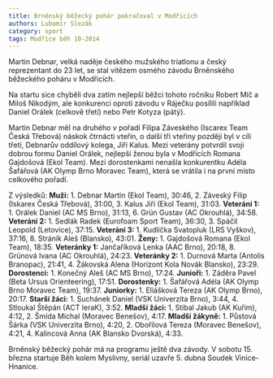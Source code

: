 ```yaml
---
title: Brněnský běžecký pohár pokračoval v Modřicích
authors: Lubomír Slezák
category: sport
tags: Modřice běh 10-2014
---
```


Martin Debnar, velká naděje českého mužského triatlonu a český reprezentant do 23 let, se stal vítězem osmého závodu Brněnského běžeckého poháru v Modřicích.

Na startu sice chyběli dva zatím nejlepší běžci tohoto ročníku Robert Míč a Miloš Nikodým, ale konkurenci oproti závodu v Ráječku posílili například Daniel Orálek (celkově třetí) nebo Petr Kotyza (pátý).

Martin Debnar měl na druhého v pořadí Filipa Záveského (Iscarex Team Česká Třebová) náskok čtrnácti vteřin, o další tři vteřiny později byl v cíli třetí, Debnarův oddílový kolega, Jiří Kalus. Mezi veterány potvrdil svoji dobrou formu Daniel Orálek, nejlepší ženou byla v Modřicích Romana Gajdošová (Ekol Team). Mezi dorostenkami nenašla konkurentku Adéla Šafářová (AK Olymp Brno Moravec Team), která se vrátila i na první místo celkového pořadí.

Z výsledků: **Muži:** 1. Debnar Martin (Ekol Team), 30:46, 2. Záveský Filip (Iskarex Česká Třebová), 31:00, 3. Kalus Jiří (Ekol Team), 31:03. **Veteráni 1:** 1. Orálek Daniel (AC MS Brno), 31:13, 6. Grün Gustav (AC Okrouhlá), 34:58. **Veteráni 2:** 1. Sedlák Radek (Eurofoam Sport Team), 36:30, 3. Spáčil Leopold (Letovice), 37:15. **Veteráni 3:** 1. Kudlička Svatopluk (LRS Vyškov), 37:16, 8. Stráník Aleš (Blansko), 43:01. **Ženy:** 1. Gajdošová Romana (Ekol Team), 18:35. **Veteránky 1:** Jančaříková Lenka (AAC Brno), 20:18, 8. Grünová Ivana (AC Okrouhlá), 24:23. **Veteránky 2:** 1. Durnová Marta (Antolis Branopac), 21:41, 4. Žákovská Alena (Horizont Kola Novák Blansko), 23:29. **Dorostenci:** 1. Konečný Aleš (AC MS Brno), 17:24. **Junioři:** 1. Záděra Pavel (Beta Ursus Orienteering), 17:51. **Dorostenky:** 1. Šafářová Adéla (AK Olymp Brno Moravec Team), 19:37. **Juniorky:** 1. Eliášková Tereza (AK Olymp Brno), 20:17. **Starší žáci:** 1. Suchánek Daniel (VSK Univerzita Brno), 3:44, 4. Stloukal Štěpán (ACT leraK), 3:52. **Mladší žáci:** 1. Stibal Jakub (AK Kuřim), 4:12, 2. Šmída Michal (Moravec Benešov), 4:17. **Mladší žákyně:** 1. Půstová Šárka (VSK Univerzita Brno), 4:20, 2. Obořilová Tereza (Moravec Benešov), 4:21, 4. Kalincová Anna (AK Blansko Dvorská), 4:33.

Brněnský běžecký pohár má na programu ještě dva závody. V sobotu 15. března startuje Běh kolem Myslivny, seriál uzavře 5. dubna Soudek Vinice-Hnanice.